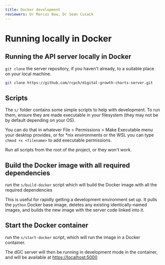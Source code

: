 ```yaml
---
title: Docker development
reviewers: Dr Marcus Baw, Dr Sean Cusack
---
```


# Running locally in Docker

## Running the API server locally in Docker

`git clone` the server repository, if you haven't already, to a suitable place on your local machine.

```bash
git clone https://github.com/rcpch/digital-growth-charts-server.git
```

## Scripts

The `s/` folder contains some simple scripts to help with development. To run them, ensure they are made executable in your filesystem (they may not be by default depending on your OS).

You can do that in whatever File > Permissions > Make Executable menu your desktop provides, or for \*nix environments or the WSL you can type `chmod +x <filename>` to add executable permissions.

Run all scripts from the root of the project, or they won't work.

## Build the Docker image with all required dependencies

run the `s/build-docker` script which will build the Docker image with all the required dependencies

This is useful for rapidly getting a development environment set up. It pulls the `python` Docker base image, deletes any existing identically-named images, and builds the new image with the server code linked into it.

## Start the Docker container

run the `s/start-docker` script, which will run the image in a Docker container.

The dGC server will then be running in development mode in the container, and will be available at <https://localhost:5000>
